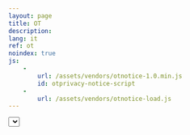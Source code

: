 ```yaml
---
layout: page
title: OT
description:
lang: it
ref: ot
noindex: true
js:
    - 
        url: /assets/vendors/otnotice-1.0.min.js
        id: otprivacy-notice-script
    - 
        url: /assets/vendors/otnotice-load.js
---
```


<div class="otnotice-language-dropdown-container">
<select id="otnotice-language-dropdown" aria-label="language selector"></select>
</div>
<div id="otnotice-b9aa1bfe-bdd7-407e-85ef-ee8dd71fe711" class="otnotice"></div>
    
